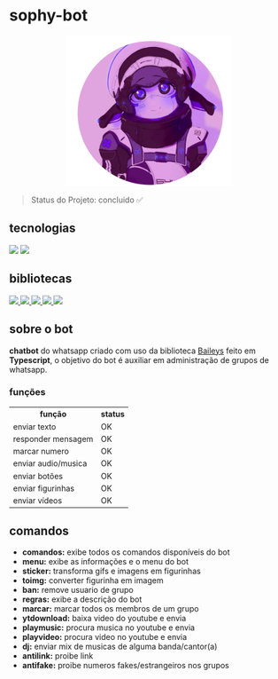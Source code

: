 ﻿# sophy-bot

<div align="center">
<img style="width: 300px;" src="./image.png">
</div>

> Status do Projeto: concluido ✅

## tecnologias
<div>
<img src="https://img.shields.io/badge/Node.js-43853D?style=for-the-badge&logo=node.js&logoColor=white">
<img src="https://img.shields.io/badge/TypeScript-007ACC?style=for-the-badge&logo=typescript&logoColor=white">


</div>

## bibliotecas
<div>
<a href="https://www.npmjs.com/package/@adiwajshing/baileys">
<img src="https://img.shields.io/static/v1?label=npm&message=baileys&color=blue">
</a>
<a href="https://www.npmjs.com/package/axios">

<img src="https://img.shields.io/static/v1?label=npm&message=axios&color=blue">
</a>
<a href="https://www.npmjs.com/package/ytdl-core">
<img src="https://img.shields.io/static/v1?label=npm&message=ytdl-core&color=blue">

</a>
<a href="https://www.npmjs.com/package/ffmpeg">
<img src="https://img.shields.io/static/v1?label=npm&message=ffmpeg&color=blue">

</a>
<a href="https://www.npmjs.com/package/sharp">
<img src="https://img.shields.io/static/v1?label=npm&message=sharp&color=blue">

</a>
</div>


## sobre o bot

<b>chatbot</b> do whatsapp criado com uso da biblioteca <a href="https://www.npmjs.com/package/@adiwajshing/baileys">Baileys</a> feito em <b>Typescript</b>,
o objetivo do bot é auxiliar em administração de grupos de whatsapp.
</p>

### funções 
<table>
<tr>
<th>
função
</th>
<th>
status
</th>
</tr>
<tr>
<td>
enviar texto
</td>
<td>
OK
</td>
</tr>
<tr>
<td>
responder mensagem
</td>
<td>
OK
</td>
</tr>
 <tr>
 <td>
marcar numero
</td>
<td>
OK
</td>
  </tr>
   <tr>
 <td>
enviar audio/musica
</td>
<td>
OK
</td>
  </tr>
    <tr>
 <td>
enviar botões
</td>
<td>
OK
</td>
  </tr>
     <tr>
 <td>
enviar figurinhas
</td>
<td>
OK
</td>
  </tr>
     <tr>
 <td>
enviar vídeos
</td>
<td>
OK
</td>
  </tr>
</table>

## comandos
<ul>
  <li><b>comandos:</b> exibe todos os comandos disponíveis do bot </li>
  <li><b>menu:</b> exibe as informações e o menu do bot</li>
  <li><b>sticker:</b> transforma gifs e imagens em figurinhas</li>
   <li><b>toimg:</b> converter figurinha em imagem</li>
    <li><b>ban:</b> remove usuario de grupo</li>
     <li><b>regras:</b> exibe a descrição do bot</li>
      <li><b>marcar:</b> marcar todos os membros de um grupo</li>
       <li><b>ytdownload:</b> baixa video do youtube e envia</li>
        <li><b>playmusic:</b> procura musica no youtube e envia</li>
        <li><b>playvideo:</b> procura video no youtube e envia</li>
        <li><b>dj:</b> enviar mix de musicas de alguma banda/cantor(a)</li>
         <li><b>antilink:</b> proibe link</li>
         <li><b>antifake:</b> proibe numeros fakes/estrangeiros nos grupos</li>
</ul>
